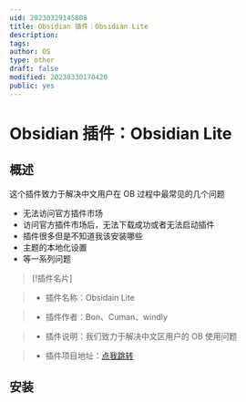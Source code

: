 ```yaml
---
uid: 20230329145808
title: Obsidian 插件：Obsidian Lite
description: 
tags: 
author: OS
type: other
draft: false
modified: 20230330170420
public: yes
---
```


# Obsidian 插件：Obsidian Lite

## 概述

这个插件致力于解决中文用户在 OB 过程中最常见的几个问题

- 无法访问官方插件市场
- 访问官方插件市场后，无法下载成功或者无法启动插件
- 插件很多但是不知道我该安装哪些
- 主题的本地化设置
- 等一系列问题

> [!插件名片]

> - 插件名称：Obsidain Lite

> - 插件作者：Bon、Cuman、windly

> - 插件说明：我们致力于解决中文区用户的 OB 使用问题

> - 插件项目地址：[点我跳转](https://github.com/Wanxp/obsidian-douban)

## 安装
